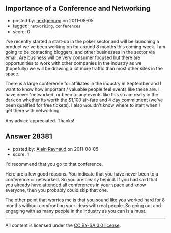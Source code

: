 ## Importance of a Conference and Networking

- posted by: [nextgenneo](https://stackexchange.com/users/-1/5085-nextgenneo) on 2011-08-05
- tagged: `networking`, `conferences`
- score: 0

I've recently started a start-up in the poker sector and will be launching a product we've been working on for around 8 months this coming week. I am going to be contacting bloggers, and other businesses in the sector via email. Are business will be very consumer focused but there are opportunities to work with other companies in the industry as we (hopefully) we will be drawing a lot more traffic than most other sites in the space.

There is a large conference for affiliates in the industry in September and I want to know how important / valuable people feel events like these are. I have never 'networked' or been to any events like this so am really in the dark on whether its worth the $1,100 air-fare and 4 day commitment (we've been qualified for free tickets). I also wouldn't know where to start when I get there with networking.

Any advice appreciated.
Thanks!


## Answer 28381

- posted by: [Alain Raynaud](https://stackexchange.com/users/-1/502-alain-raynaud) on 2011-08-05
- score: 1

I'd recommend that you go to that conference.

Here are a few good reasons. You indicate that you have never been to a conference or networked. So you are clearly behind. If you had said that you already have attended all conferences in your space and know everyone, then you probably could skip that one.

The other point that worries me is that you sound like you worked hard for 8 months without comfronting your ideas with real people. So going out and engaging with as many people in the industry as you can is a must.



---

All content is licensed under the [CC BY-SA 3.0 license](https://creativecommons.org/licenses/by-sa/3.0/).
